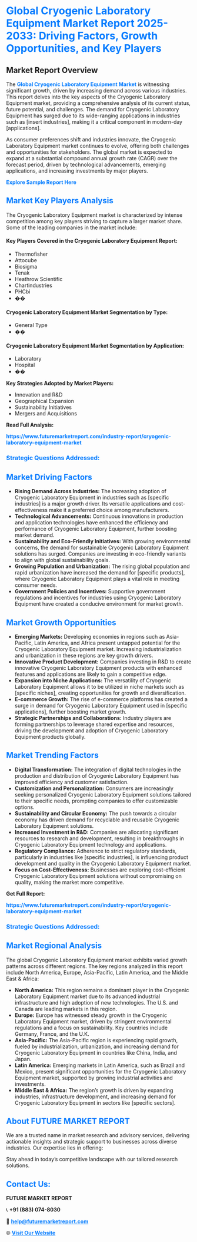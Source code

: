 <h1 style="color: #007BFF;">Global Cryogenic Laboratory Equipment Market Report 2025-2033: Driving Factors, Growth Opportunities, and Key Players</h1>

<section id="overview">
<h2>Market Report Overview</h2>
<p>The <a href="https://www.futuremarketreport.com/industry-report/cryogenic-laboratory-equipment-market" style="color: #007BFF; text-decoration: none;"><strong>Global Cryogenic Laboratory Equipment Market</strong></a> is witnessing significant growth, driven by increasing demand across various industries. This report delves into the key aspects of the Cryogenic Laboratory Equipment market, providing a comprehensive analysis of its current status, future potential, and challenges. The demand for Cryogenic Laboratory Equipment has surged due to its wide-ranging applications in industries such as [insert industries], making it a critical component in modern-day [applications].</p>
<p>As consumer preferences shift and industries innovate, the Cryogenic Laboratory Equipment market continues to evolve, offering both challenges and opportunities for stakeholders. The global market is expected to expand at a substantial compound annual growth rate (CAGR) over the forecast period, driven by technological advancements, emerging applications, and increasing investments by major players.</p>
</section>

<section id="overview">
<p><a href="https://www.futuremarketreport.com/request-sample/reportId=117228" style="color: #007BFF; text-decoration: none;"><strong>Explore Sample Report Here</strong></a></p>
</section>

<section id="key-players">
<h2 style="color: #007BFF;">Market Key Players Analysis</h2>
<p>The Cryogenic Laboratory Equipment market is characterized by intense competition among key players striving to capture a larger market share. Some of the leading companies in the market include:</p>
<h4>Key Players Covered in the Cryogenic Laboratory Equipment Report:</h4>
<ul><li>Thermofisher</li><li>Attocube</li><li>Biosigma</li><li>Tenak</li><li>Heathrow Scientific</li><li>Chartindustries</li><li>PHCbi</li><li>��</li></ul>
<h4>Cryogenic Laboratory Equipment Market Segmentation by Type:</h4>
<ul><li>General Type</li><li>��</li></ul>

<h4>Cryogenic Laboratory Equipment Market Segmentation by Application:</h4>
<ul><li>Laboratory</li><li>Hospital</li><li>��</li></ul>
<p><strong>Key Strategies Adopted by Market Players:</strong></p>
<ul>
<li>Innovation and R&D</li>
<li>Geographical Expansion</li>
<li>Sustainability Initiatives</li>
<li>Mergers and Acquisitions</li>
</ul>
</section>

<section>
<p><strong>Read Full Analysis: </strong></p><a href="https://www.futuremarketreport.com/industry-report/cryogenic-laboratory-equipment-market" style="color: #007BFF; text-decoration: none;"><strong>https://www.futuremarketreport.com/industry-report/cryogenic-laboratory-equipment-market</strong></a>
<h3 style="color: #007BFF;">Strategic Questions Addressed:</h3>
</section>

<section id="driving-factors">
<h2 style="color: #007BFF;">Market Driving Factors</h2>
<ul>
<li><strong>Rising Demand Across Industries:</strong> The increasing adoption of Cryogenic Laboratory Equipment in industries such as [specific industries] is a major growth driver. Its versatile applications and cost-effectiveness make it a preferred choice among manufacturers.</li>
<li><strong>Technological Advancements:</strong> Continuous innovations in production and application technologies have enhanced the efficiency and performance of Cryogenic Laboratory Equipment, further boosting market demand.</li>
<li><strong>Sustainability and Eco-Friendly Initiatives:</strong> With growing environmental concerns, the demand for sustainable Cryogenic Laboratory Equipment solutions has surged. Companies are investing in eco-friendly variants to align with global sustainability goals.</li>
<li><strong>Growing Population and Urbanization:</strong> The rising global population and rapid urbanization have increased the demand for [specific products], where Cryogenic Laboratory Equipment plays a vital role in meeting consumer needs.</li>
<li><strong>Government Policies and Incentives:</strong> Supportive government regulations and incentives for industries using Cryogenic Laboratory Equipment have created a conducive environment for market growth.</li>
</ul>
</section>

<section id="growth-opportunities">
<h2 style="color: #007BFF;">Market Growth Opportunities</h2>
<ul>
<li><strong>Emerging Markets:</strong> Developing economies in regions such as Asia-Pacific, Latin America, and Africa present untapped potential for the Cryogenic Laboratory Equipment market. Increasing industrialization and urbanization in these regions are key growth drivers.</li>
<li><strong>Innovative Product Development:</strong> Companies investing in R&D to create innovative Cryogenic Laboratory Equipment products with enhanced features and applications are likely to gain a competitive edge.</li>
<li><strong>Expansion into Niche Applications:</strong> The versatility of Cryogenic Laboratory Equipment allows it to be utilized in niche markets such as [specific niches], creating opportunities for growth and diversification.</li>
<li><strong>E-commerce Growth:</strong> The rise of e-commerce platforms has created a surge in demand for Cryogenic Laboratory Equipment used in [specific applications], further boosting market growth.</li>
<li><strong>Strategic Partnerships and Collaborations:</strong> Industry players are forming partnerships to leverage shared expertise and resources, driving the development and adoption of Cryogenic Laboratory Equipment products globally.</li>
</ul>
</section>

<section id="trending-factors">
<h2 style="color: #007BFF;">Market Trending Factors</h2>
<ul>
<li><strong>Digital Transformation:</strong> The integration of digital technologies in the production and distribution of Cryogenic Laboratory Equipment has improved efficiency and customer satisfaction.</li>
<li><strong>Customization and Personalization:</strong> Consumers are increasingly seeking personalized Cryogenic Laboratory Equipment solutions tailored to their specific needs, prompting companies to offer customizable options.</li>
<li><strong>Sustainability and Circular Economy:</strong> The push towards a circular economy has driven demand for recyclable and reusable Cryogenic Laboratory Equipment solutions.</li>
<li><strong>Increased Investment in R&D:</strong> Companies are allocating significant resources to research and development, resulting in breakthroughs in Cryogenic Laboratory Equipment technology and applications.</li>
<li><strong>Regulatory Compliance:</strong> Adherence to strict regulatory standards, particularly in industries like [specific industries], is influencing product development and quality in the Cryogenic Laboratory Equipment market.</li>
<li><strong>Focus on Cost-Effectiveness:</strong> Businesses are exploring cost-efficient Cryogenic Laboratory Equipment solutions without compromising on quality, making the market more competitive.</li>
</ul>
</section>

<section>
<p><strong>Get Full Report: </strong></p><a href="https://www.futuremarketreport.com/industry-report/cryogenic-laboratory-equipment-market" style="color: #007BFF; text-decoration: none;"><strong>https://www.futuremarketreport.com/industry-report/cryogenic-laboratory-equipment-market</strong></a>
<h3 style="color: #007BFF;">Strategic Questions Addressed:</h3>
</section>


<section id="regional-analysis">
<h2 style="color: #007BFF;">Market Regional Analysis</h2>
<p>The global Cryogenic Laboratory Equipment market exhibits varied growth patterns across different regions. The key regions analyzed in this report include North America, Europe, Asia-Pacific, Latin America, and the Middle East & Africa:</p>
<ul>
<li><strong>North America:</strong> This region remains a dominant player in the Cryogenic Laboratory Equipment market due to its advanced industrial infrastructure and high adoption of new technologies. The U.S. and Canada are leading markets in this region.</li>
<li><strong>Europe:</strong> Europe has witnessed steady growth in the Cryogenic Laboratory Equipment market, driven by stringent environmental regulations and a focus on sustainability. Key countries include Germany, France, and the U.K.</li>
<li><strong>Asia-Pacific:</strong> The Asia-Pacific region is experiencing rapid growth, fueled by industrialization, urbanization, and increasing demand for Cryogenic Laboratory Equipment in countries like China, India, and Japan.</li>
<li><strong>Latin America:</strong> Emerging markets in Latin America, such as Brazil and Mexico, present significant opportunities for the Cryogenic Laboratory Equipment market, supported by growing industrial activities and investments.</li>
<li><strong>Middle East & Africa:</strong> The region’s growth is driven by expanding industries, infrastructure development, and increasing demand for Cryogenic Laboratory Equipment in sectors like [specific sectors].</li>
</ul>
</section>

<footer>
<h2 style="color: #007BFF;">About FUTURE MARKET REPORT</h2>
<p>We are a trusted name in market research and advisory services, delivering actionable insights and strategic support to businesses across diverse industries. Our expertise lies in offering:</p>

<p>Stay ahead in today’s competitive landscape with our tailored research solutions.</p>

<h2 style="color: #007BFF;">Contact Us:</h2>
<p><strong>FUTURE MARKET REPORT</strong></p>
<p>📞 <strong>+91 (883) 074-8030</strong></p>
<p>📧 <strong><a href="mailto:help@futuremarketreport.com" style="color: #007BFF;">help@futuremarketreport.com</a></strong></p>
<p>🌐 <strong><a href="https://www.futuremarketreport.com/" style="color: #007BFF;">Visit Our Website</a></strong></p>
</footer>